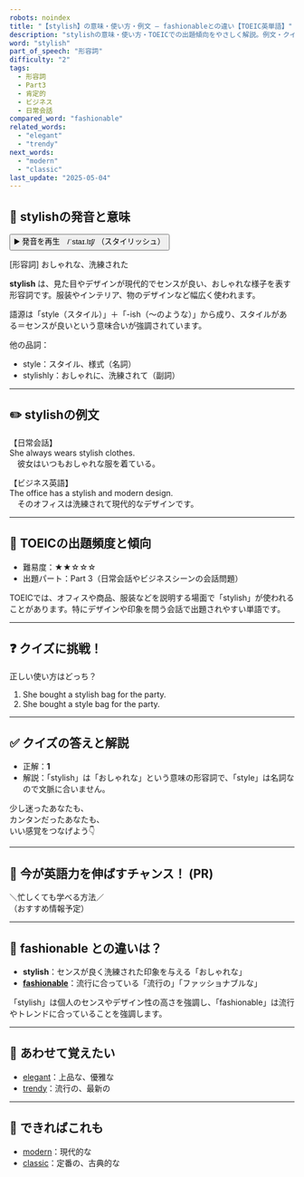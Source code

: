 ```yaml
---
robots: noindex
title: "【stylish】の意味・使い方・例文 ― fashionableとの違い【TOEIC英単語】"
description: "stylishの意味・使い方・TOEICでの出題傾向をやさしく解説。例文・クイズ付きでfashionableとの違いもわかりやすく学べます。"
word: "stylish"
part_of_speech: "形容詞"
difficulty: "2"
tags:
  - 形容詞
  - Part3
  - 肯定的
  - ビジネス
  - 日常会話
compared_word: "fashionable"
related_words:
  - "elegant"
  - "trendy"
next_words:
  - "modern"
  - "classic"
last_update: "2025-05-04"
---
```


## 🔰 stylishの発音と意味

<button class="play-audio" onclick="playTTS('stylish')">
  <span class="play-audio-main">
    ▶️ 発音を再生　/ˈstaɪ.lɪʃ/
  </span>
  <span class="play-audio-sub">
    （スタイリッシュ）
  </span>
</button>

[形容詞] おしゃれな、洗練された

**stylish** は、見た目やデザインが現代的でセンスが良い、おしゃれな様子を表す形容詞です。服装やインテリア、物のデザインなど幅広く使われます。

語源は「style（スタイル）」＋「-ish（～のような）」から成り、スタイルがある＝センスが良いという意味合いが強調されています。

他の品詞：  
- style：スタイル、様式（名詞）
- stylishly：おしゃれに、洗練されて（副詞）

---

## ✏️ stylishの例文

【日常会話】  
She always wears stylish clothes.  
　彼女はいつもおしゃれな服を着ている。

【ビジネス英語】  
The office has a stylish and modern design.  
　そのオフィスは洗練されて現代的なデザインです。

---

## 🎯 TOEICの出題頻度と傾向

- 難易度：★★☆☆☆
- 出題パート：Part 3（日常会話やビジネスシーンの会話問題）

TOEICでは、オフィスや商品、服装などを説明する場面で「stylish」が使われることがあります。特にデザインや印象を問う会話で出題されやすい単語です。

---

## ❓ クイズに挑戦！

正しい使い方はどっち？

1. She bought a stylish bag for the party.  
2. She bought a style bag for the party.

---

## ✅ クイズの答えと解説

- 正解：**1**
- 解説：「stylish」は「おしゃれな」という意味の形容詞で、「style」は名詞なので文脈に合いません。

少し迷ったあなたも、  
カンタンだったあなたも、  
いい感覚をつなげよう👇️

---

## 🚀 今が英語力を伸ばすチャンス！ (PR)

<div class="info-center">
＼忙しくても学べる方法／<br>  
（おすすめ情報予定）
</div>

---

## 🤔  fashionable との違いは？

- **stylish**：センスが良く洗練された印象を与える「おしゃれな」
- **[fashionable](/word/fashionable)**：流行に合っている「流行の」「ファッショナブルな」

「stylish」は個人のセンスやデザイン性の高さを強調し、「fashionable」は流行やトレンドに合っていることを強調します。

---

## 🧩 あわせて覚えたい

- [elegant](/word/elegant)：上品な、優雅な
- [trendy](/word/trendy)：流行の、最新の

---

## 📖 できればこれも

- [modern](/word/modern)：現代的な
- [classic](/word/classic)：定番の、古典的な

<!-- cvid: aid21_bid30 -->
